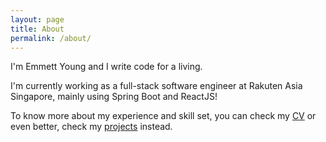 ```yaml
---
layout: page
title: About
permalink: /about/
---
```


I'm Emmett Young and I write code for a living.

I'm currently working as a full-stack software engineer at Rakuten Asia Singapore, mainly using Spring Boot and ReactJS!

To know more about my experience and skill set, you can check my [CV](https://github.com/mettyoung/my-resume/blob/master/dist/Young_CV.pdf) or even better, check my [projects](/projects) instead.